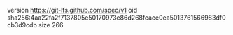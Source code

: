 version https://git-lfs.github.com/spec/v1
oid sha256:4aa22fa2f7137805e50170973e86d268fcace0ea5013761566983df0cb3d9cdb
size 266
